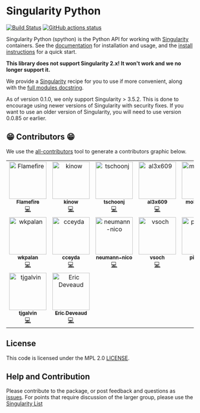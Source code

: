 # Singularity Python

[![Build Status](https://travis-ci.org/singularityhub/singularity-cli.svg?branch=master)](https://travis-ci.org/singularityhub/singularity-cli)
[![GitHub actions status](https://github.com/singularityhub/singularity-cli/workflows/spython-ci/badge.svg?branch=master)](https://github.com/singularityhub/singularity-cli/actions?query=branch%3Amaster+workflow%3Aspython-ci)

Singularity Python (spython) is the Python API for working with <a href="https://sylabs.io/guides/latest/user-guide/" target="_blank">Singularity</a> containers. See
the [documentation](https://singularityhub.github.io/singularity-cli) for installation and usage, and
the [install instructions](https://singularityhub.github.io/singularity-cli/install) for a quick start.

**This library does not support Singularity 2.x! It won't work and we no longer support it.**

We provide a [Singularity](Singularity) recipe for you to use if more convenient, along with the [full modules docstring](https://singularityhub.github.io/singularity-cli/api/source/spython.main.base.html#module-spython.main.base).

As of version 0.1.0, we only support Singularity > 3.5.2. This is done to encourage using
newer versions of Singularity with security fixes. If you want to use an older version of Singularity,
you will need to use version 0.0.85 or earlier.

## 😁️ Contributors 😁️

We use the [all-contributors](https://github.com/all-contributors/all-contributors)
tool to generate a contributors graphic below.

<!-- ALL-CONTRIBUTORS-LIST:START - Do not remove or modify this section -->
<!-- prettier-ignore-start -->
<!-- markdownlint-disable -->
<table>
  <tbody>
    <tr>
      <td align="center" valign="top" width="14.28%"><a href="https://github.com/Flamefire"><img src="https://avatars.githubusercontent.com/u/309017?v=4?s=100" width="100px;" alt="Flamefire"/><br /><sub><b>Flamefire</b></sub></a><br /><a href="https://github.com/singularityhub/singularity-cli/commits?author=Flamefire" title="Code">💻</a></td>
      <td align="center" valign="top" width="14.28%"><a href="https://github.com/kinow"><img src="https://avatars.githubusercontent.com/u/304786?v=4?s=100" width="100px;" alt="kinow"/><br /><sub><b>kinow</b></sub></a><br /><a href="https://github.com/singularityhub/singularity-cli/commits?author=kinow" title="Code">💻</a></td>
      <td align="center" valign="top" width="14.28%"><a href="https://github.com/tschoonj"><img src="https://avatars.githubusercontent.com/u/65736?v=4?s=100" width="100px;" alt="tschoonj"/><br /><sub><b>tschoonj</b></sub></a><br /><a href="https://github.com/singularityhub/singularity-cli/commits?author=tschoonj" title="Code">💻</a></td>
      <td align="center" valign="top" width="14.28%"><a href="https://github.com/al3x609"><img src="https://avatars.githubusercontent.com/u/4086644?v=4?s=100" width="100px;" alt="al3x609"/><br /><sub><b>al3x609</b></sub></a><br /><a href="https://github.com/singularityhub/singularity-cli/commits?author=al3x609" title="Code">💻</a></td>
      <td align="center" valign="top" width="14.28%"><a href="https://github.com/mobiusklein"><img src="https://avatars.githubusercontent.com/u/1426041?v=4?s=100" width="100px;" alt="mobiusklein"/><br /><sub><b>mobiusklein</b></sub></a><br /><a href="https://github.com/singularityhub/singularity-cli/commits?author=mobiusklein" title="Code">💻</a></td>
      <td align="center" valign="top" width="14.28%"><a href="https://github.com/MarDiehl"><img src="https://avatars.githubusercontent.com/u/6196733?v=4?s=100" width="100px;" alt="MarDiehl"/><br /><sub><b>MarDiehl</b></sub></a><br /><a href="https://github.com/singularityhub/singularity-cli/commits?author=MarDiehl" title="Code">💻</a></td>
      <td align="center" valign="top" width="14.28%"><a href="https://github.com/shnizzedy"><img src="https://avatars.githubusercontent.com/u/5974438?v=4?s=100" width="100px;" alt="shnizzedy"/><br /><sub><b>shnizzedy</b></sub></a><br /><a href="https://github.com/singularityhub/singularity-cli/commits?author=shnizzedy" title="Code">💻</a></td>
    </tr>
    <tr>
      <td align="center" valign="top" width="14.28%"><a href="https://github.com/wkpalan"><img src="https://avatars.githubusercontent.com/u/6353590?v=4?s=100" width="100px;" alt="wkpalan"/><br /><sub><b>wkpalan</b></sub></a><br /><a href="https://github.com/singularityhub/singularity-cli/commits?author=wkpalan" title="Code">💻</a></td>
      <td align="center" valign="top" width="14.28%"><a href="https://github.com/cceyda"><img src="https://avatars.githubusercontent.com/u/15624271?v=4?s=100" width="100px;" alt="cceyda"/><br /><sub><b>cceyda</b></sub></a><br /><a href="https://github.com/singularityhub/singularity-cli/commits?author=cceyda" title="Code">💻</a></td>
      <td align="center" valign="top" width="14.28%"><a href="https://github.com/neumann-nico"><img src="https://avatars.githubusercontent.com/u/33637944?v=4?s=100" width="100px;" alt="neumann-nico"/><br /><sub><b>neumann-nico</b></sub></a><br /><a href="https://github.com/singularityhub/singularity-cli/commits?author=neumann-nico" title="Code">💻</a></td>
      <td align="center" valign="top" width="14.28%"><a href="https://github.com/vsoch"><img src="https://avatars.githubusercontent.com/u/814322?v=4?s=100" width="100px;" alt="vsoch"/><br /><sub><b>vsoch</b></sub></a><br /><a href="https://github.com/singularityhub/singularity-cli/commits?author=vsoch" title="Code">💻</a></td>
      <td align="center" valign="top" width="14.28%"><a href="https://github.com/pierlauro"><img src="https://avatars.githubusercontent.com/u/6776431?v=4?s=100" width="100px;" alt="pierlauro"/><br /><sub><b>pierlauro</b></sub></a><br /><a href="https://github.com/singularityhub/singularity-cli/commits?author=pierlauro" title="Code">💻</a></td>
      <td align="center" valign="top" width="14.28%"><a href="https://github.com/biosugar0"><img src="https://avatars.githubusercontent.com/u/18737819?v=4?s=100" width="100px;" alt="biosugar0"/><br /><sub><b>biosugar0</b></sub></a><br /><a href="https://github.com/singularityhub/singularity-cli/commits?author=biosugar0" title="Code">💻</a></td>
      <td align="center" valign="top" width="14.28%"><a href="https://github.com/tcpan"><img src="https://avatars.githubusercontent.com/u/938025?v=4?s=100" width="100px;" alt="Tony Pan"/><br /><sub><b>Tony Pan</b></sub></a><br /><a href="https://github.com/singularityhub/singularity-cli/commits?author=tcpan" title="Code">💻</a></td>
    </tr>
    <tr>
      <td align="center" valign="top" width="14.28%"><a href="https://github.com/tjgalvin"><img src="https://avatars.githubusercontent.com/u/10543142?v=4?s=100" width="100px;" alt="tjgalvin"/><br /><sub><b>tjgalvin</b></sub></a><br /><a href="https://github.com/singularityhub/singularity-cli/commits?author=tjgalvin" title="Code">💻</a></td>
      <td align="center" valign="top" width="14.28%"><a href="http://www.pasteur.fr/ip/easysite/pasteur/fr/recherche/Centre-Informatique-pour-la-Biologie"><img src="https://avatars.githubusercontent.com/u/6849075?v=4?s=100" width="100px;" alt="Eric Deveaud"/><br /><sub><b>Eric Deveaud</b></sub></a><br /><a href="https://github.com/singularityhub/singularity-cli/commits?author=EricDeveaud" title="Code">💻</a></td>
    </tr>
  </tbody>
</table>

<!-- markdownlint-restore -->
<!-- prettier-ignore-end -->

<!-- ALL-CONTRIBUTORS-LIST:END -->



## License

This code is licensed under the MPL 2.0 [LICENSE](LICENSE).

## Help and Contribution

Please contribute to the package, or post feedback and questions as <a href="https://github.com/singularityhub/singularity-cli" target="_blank">issues</a>. For points that require discussion of the larger group, please use the <a href="https://groups.google.com/a/lbl.gov/forum/#!forum/singularity" target="_blank">Singularity List</a>
